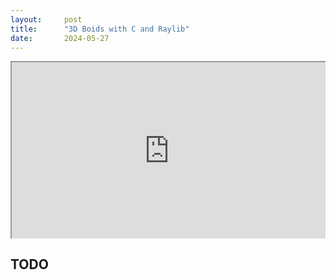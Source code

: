 ```yaml
---
layout:     post
title:      "3D Boids with C and Raylib"
date:       2024-05-27
---
```


<div style="position: relative; overflow: hidden; width: 100%; padding-top: 56.25%;">
  <iframe style="position: absolute; top: 0; left: 0; bottom: 0; right: 0; width: 100%; height: 100%;"
    src="https://www.youtube.com/embed/tiQMZTRqvHI">
  </iframe>
</div>

## TODO
